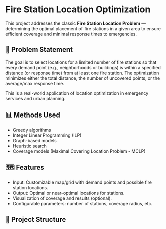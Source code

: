 # Fire Station Location Optimization

This project addresses the classic **Fire Station Location Problem** — determining the optimal placement of fire stations in a given area to ensure efficient coverage and minimal response times to emergencies.

## 🚒 Problem Statement

The goal is to select locations for a limited number of fire stations so that every demand point (e.g., neighborhoods or buildings) is within a specified distance (or response time) from at least one fire station. The optimization minimizes either the total distance, the number of uncovered points, or the average/max response time.

This is a real-world application of location optimization in emergency services and urban planning.

## 📊 Methods Used

- Greedy algorithms
- Integer Linear Programming (ILP)
- Graph-based models
- Heuristic search
- Coverage models (Maximal Covering Location Problem - MCLP)

## 🗺️ Features

- Input: Customizable map/grid with demand points and possible fire station locations.
- Output: Optimal or near-optimal locations for stations.
- Visualization of coverage and results (optional).
- Configurable parameters: number of stations, coverage radius, etc.

## 📁 Project Structure

